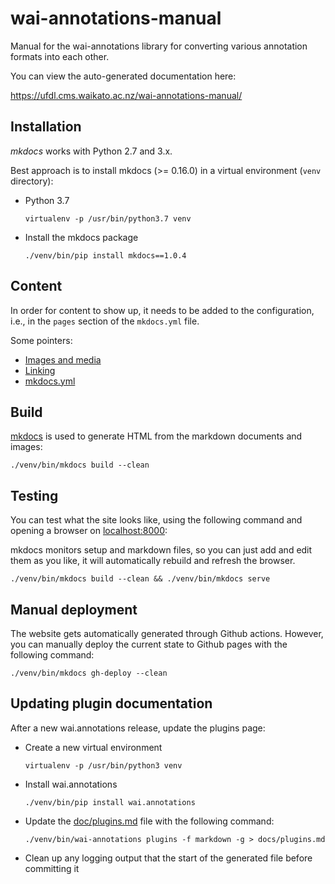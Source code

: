 # wai-annotations-manual

Manual for the wai-annotations library for converting various annotation formats
into each other.

You can view the auto-generated documentation here:

https://ufdl.cms.waikato.ac.nz/wai-annotations-manual/


## Installation

*mkdocs* works with Python 2.7 and 3.x.

Best approach is to install mkdocs (>= 0.16.0) in a virtual environment 
(`venv` directory):

* Python 3.7

  ```
  virtualenv -p /usr/bin/python3.7 venv
  ```

* Install the mkdocs package

  ```
  ./venv/bin/pip install mkdocs==1.0.4
  ```


## Content

In order for content to show up, it needs to be added to the configuration, 
i.e., in the `pages` section of the `mkdocs.yml` file.

Some pointers:

* [Images and media](http://www.mkdocs.org/user-guide/writing-your-docs/#images-and-media)
* [Linking](http://www.mkdocs.org/user-guide/writing-your-docs/#linking-documents)
* [mkdocs.yml](http://www.mkdocs.org/user-guide/configuration/)


## Build

[mkdocs](http://www.mkdocs.org/) is used to generate HTML from the 
markdown documents and images:

```
./venv/bin/mkdocs build --clean
```


## Testing

You can test what the site looks like, using the following command
and opening a browser on [localhost:8000](http://127.0.0.1:8000):

mkdocs monitors setup and markdown files, so you can just add and edit
them as you like, it will automatically rebuild and refresh the browser.

```
./venv/bin/mkdocs build --clean && ./venv/bin/mkdocs serve
```


## Manual deployment

The website gets automatically generated through Github actions. However, you
can manually deploy the current state to Github pages with the following command:

```
./venv/bin/mkdocs gh-deploy --clean
```

## Updating plugin documentation

After a new wai.annotations release, update the plugins page:

* Create a new virtual environment

  ```commandline
  virtualenv -p /usr/bin/python3 venv
  ```

* Install wai.annotations

  ```commandline
  ./venv/bin/pip install wai.annotations
  ```

* Update the [doc/plugins.md](doc/plugins.md) file with the following command:

  ```commandline
  ./venv/bin/wai-annotations plugins -f markdown -g > docs/plugins.md
  ```

* Clean up any logging output that the start of the generated file before committing it
